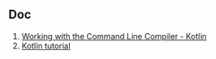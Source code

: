 

## Doc
1. [Working with the Command Line Compiler - Kotlin](https://www.kotlincn.net/docs/tutorials/command-line.html)
2. [Kotlin tutorial](http://www.runoob.com/kotlin/kotlin-tutorial.html)